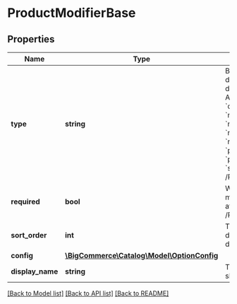 # ProductModifierBase

## Properties
Name | Type | Description | Notes
------------ | ------------- | ------------- | -------------
**type** | **string** | BigCommerce API, which determines how it will display on the storefront. Acceptable values: &#x60;date&#x60;, &#x60;checkbox&#x60;, &#x60;file&#x60;, &#x60;text&#x60;, &#x60;multi_line_text&#x60;, &#x60;numbers_only_text&#x60;, &#x60;radio_buttons&#x60;, &#x60;rectangles&#x60;, &#x60;dropdown&#x60;, &#x60;product_list&#x60;, &#x60;product_list_with_images&#x60;, &#x60;swatch&#x60;. Required in a /POST. | 
**required** | **bool** | Whether or not this modifer is required or not at checkout. Required in a /POST. | 
**sort_order** | **int** | The order the modifiers display on the product detail page. | [optional] 
**config** | [**\BigCommerce\Catalog\Model\OptionConfig**](OptionConfig.md) |  | [optional] 
**display_name** | **string** | The name of the option shown on the storefront. | [optional] 

[[Back to Model list]](../../README.md#documentation-for-models) [[Back to API list]](../../README.md#documentation-for-api-endpoints) [[Back to README]](../../README.md)

